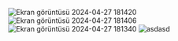 ![Ekran görüntüsü 2024-04-27 181420](https://github.com/CyberWarmonger/Mvc_Vize_Projesi/assets/114314744/7c1fd61a-037e-4ea6-92c0-5b285be9356e)
![Ekran görüntüsü 2024-04-27 181406](https://github.com/CyberWarmonger/Mvc_Vize_Projesi/assets/114314744/b7c9b62c-cfd5-4ceb-a3a1-14a663f84553)
![Ekran görüntüsü 2024-04-27 181340](https://github.com/CyberWarmonger/Mvc_Vize_Projesi/assets/114314744/e678d170-a741-4749-8c39-15646d578c85)
![asdasd](https://github.com/CyberWarmonger/Mvc_Vize_Projesi/assets/114314744/4c2ae1f8-82d3-4e19-9307-d4f904215340)
